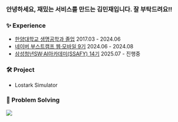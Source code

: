 <div>
  <h3>안녕하세요, 재밌는 서비스를 만드는 김민재입니다. 잘 부탁드려요!!</h3>

  <h3>✨ Experience</h3>
  <ul>
    <li><a href="http://bioeng.hanyang.ac.kr/" target="_blank">한양대학교 생명공학과 졸업</a> 2017.03 - 2024.06</li>
    <li><a href="https://boostcamp.connect.or.kr/program_wm.html" target="_blank">네이버 부스트캠프 웹·모바일 9기</a> 2024.06 - 2024.08</li>
    <li><a href="https://boostcamp.connect.or.kr" target="_blank">삼성청년SW·AI아카데미(SSAFY) 14기</a> 2025.07 - 진행중</li>
  </ul>

  <h3>🛠️ Project</h3>
  <ul>
    <li>Lostark Simulator</li>
  </ul>
  
  <h3>🧩 Problem Solving</h3>
  <a href="https://solved.ac/acapz">
    <img src="http://mazassumnida.wtf/api/v2/generate_badge?boj=acapz" />
  </a>

</div>
